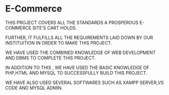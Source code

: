 # E-Commerce
THIS PROJECT COVERS ALL THE STANDARDS A PROSPEROUS E-COMMERCE SITE’S CART HOLDS.

FURTHER, IT FULFILLS ALL THE REQUIREMENTS LAID DOWN BY OUR INSTITUITION IN ORDER TO MAKE THIS PROJECT.

WE HAVE USED THE COMBINED KNOWLEDGE OF WEB DEVELOPMENT AND DBMS TO COMPLETE THIS PROJECT.

IN ADDITION TO THIS , WE HAVE USED THE BASIC KNOWLEDGE OF PHP,HTML AND MYSQL TO SUCCESSFULLY BUILD THIS PROJECT.

WE HAVE ALSO USED SEVERAL SOFTWARES SUCH AS XAMPP SERVER,VS CODE AND MYSQL ADMIN.
